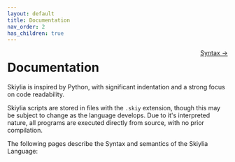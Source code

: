 ```yaml
---
layout: default
title: Documentation
nav_order: 2
has_children: true
---
```


<a style="float: right;" href="https://skiylia-lang.github.io/docs/Documentation/Syntax.html">Syntax →</a>
<div style="float:clear"></div>

# Documentation

Skiylia is inspired by Python, with significant indentation and a strong focus on code readability.

Skiylia scripts are stored in files with the `.skiy` extension, though this may be subject to change as the language develops. Due to it's interpreted nature, all programs are executed directly from source, with no prior compilation.

The following pages describe the Syntax and semantics of the Skiylia Language:
